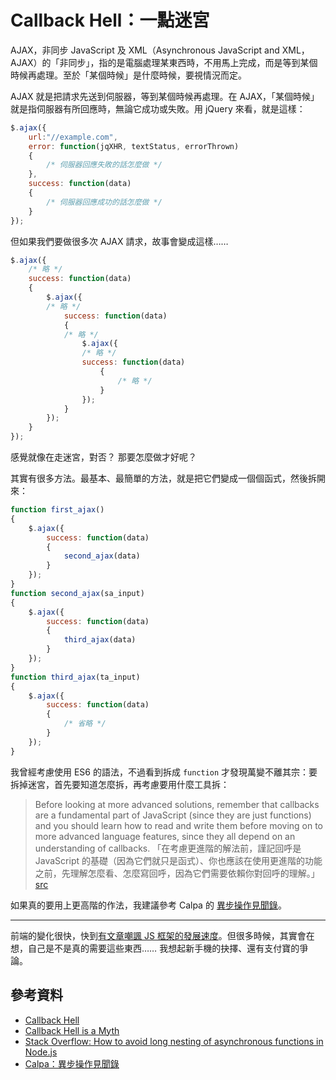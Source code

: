 # Callback Hell：一點迷宮

AJAX，非同步 JavaScript 及 XML（Asynchronous JavaScript and XML，AJAX）的「非同步」，指的是電腦處理某東西時，不用馬上完成，而是等到某個時候再處理。至於「某個時候」是什麼時候，要視情況而定。

AJAX 就是把請求先送到伺服器，等到某個時候再處理。在 AJAX，「某個時候」就是指伺服器有所回應時，無論它成功或失敗。用 jQuery 來看，就是這樣：

```javascript
$.ajax({
    url:"//example.com",
    error: function(jqXHR, textStatus, errorThrown)
    {
        /* 伺服器回應失敗的話怎麼做 */
    },
    success: function(data)
    {
        /* 伺服器回應成功的話怎麼做 */
    }
});
```

但如果我們要做很多次 AJAX 請求，故事會變成這樣……

```javascript
$.ajax({
    /* 略 */
    success: function(data)
    {
        $.ajax({
        /* 略 */
            success: function(data)
            {
            /* 略 */
                $.ajax({
                /* 略 */
                success: function(data)
                    {
                        /* 略 */
                    }
                });
            }
        });
    }
});
```

感覺就像在走迷宮，對否？
那要怎麼做才好呢？

其實有很多方法。最基本、最簡單的方法，就是把它們變成一個個函式，然後拆開來：

```javascript
function first_ajax()
{
    $.ajax({
        success: function(data)
        {
            second_ajax(data)
        }
    });
}
function second_ajax(sa_input)
{
    $.ajax({
        success: function(data)
        {
            third_ajax(data)
        }
    });
}
function third_ajax(ta_input)
{
    $.ajax({
        success: function(data)
        {
            /* 省略 */
        }
    });
}
```

我曾經考慮使用 ES6 的語法，不過看到拆成 `function` 才發現萬變不離其宗：要拆掉迷宮，首先要知道怎麼拆，再考慮要用什麼工具拆：
> Before looking at more advanced solutions, remember that callbacks are a fundamental part of JavaScript (since they are just functions) and you should learn how to read and write them before moving on to more advanced language features, since they all depend on an understanding of callbacks.
> 「在考慮更進階的解法前，謹記回呼是 JavaScript 的基礎（因為它們就只是函式）、你也應該在使用更進階的功能之前，先理解怎麼看、怎麼寫回呼，因為它們需要依賴你對回呼的理解。」
[src](http://callbackhell.com/)

如果真的要用上更高階的作法，我建議參考 Calpa 的 [異步操作見聞錄](https://calpa.me/2017/09/27/async-summary/)。

----

前端的變化很快，快到[有文章嘲諷 JS 框架的發展速度](https://hackernoon.com/how-it-feels-to-learn-javascript-in-2016-d3a717dd577f)。但很多時候，其實會在想，自己是不是真的需要這些東西……
我想起新手機的抉擇、還有支付寶的爭論。

## 參考資料

* [Callback Hell](http://callbackhell.com)
* [Callback Hell is a Myth](http://thecodebarbarian.com/2015/03/20/callback-hell-is-a-myth)
* [Stack Overflow: How to avoid long nesting of asynchronous functions in Node.js](https://stackoverflow.com/questions/4234619/how-to-avoid-long-nesting-of-asynchronous-functions-in-node-js)
* [Calpa：異步操作見聞錄](https://calpa.me/blog/async-summary)
